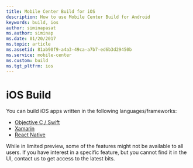 ```yaml
---
title: Mobile Center Build for iOS
description: How to use Mobile Center Build for Android
keywords: build, ios
author: siminapasat
ms.author: siminap
ms.date: 01/20/2017
ms.topic: article
ms.assetid: 81ab90f9-a4a3-49ca-a7b7-ed6b3d29450b
ms.service: mobile-center
ms.custom: build
ms.tgt_pltfrm: ios
---
```


# iOS Build

You can build iOS apps written in the following languages/frameworks:
* [Objective C / Swift](first-build/xcode.md)
* [Xamarin](first-build/xamarin.md)
* [React Native](first-build/react-native.md)

While in limited preview, some of the features might not be available to all users. If you have interest in a specific feature, but you cannot find it in the UI, contact us to get access to the latest bits.
